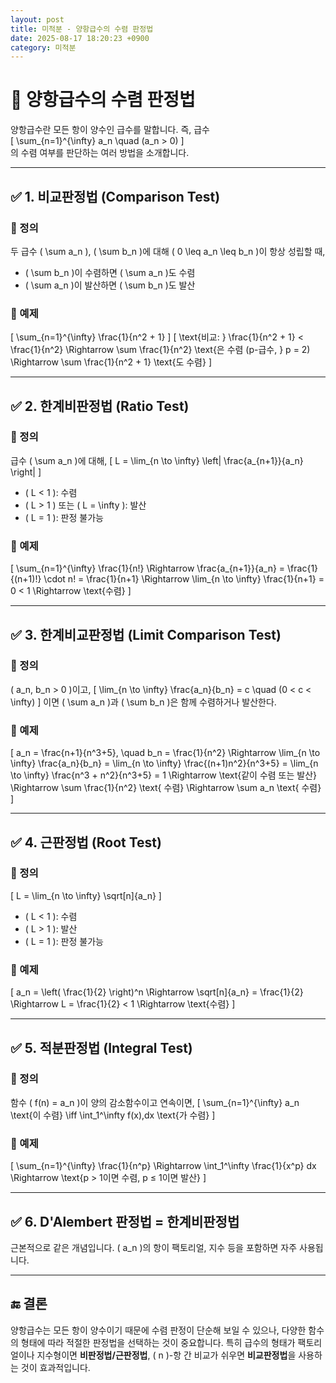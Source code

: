 ```yaml
---
layout: post
title: 미적분 - 양항급수의 수렴 판정법
date: 2025-08-17 18:20:23 +0900
category: 미적분
---
```

# 📘 양항급수의 수렴 판정법

양항급수란 모든 항이 양수인 급수를 말합니다. 즉, 급수  
\[
\sum_{n=1}^{\infty} a_n \quad (a_n > 0)
\]  
의 수렴 여부를 판단하는 여러 방법을 소개합니다.

---

## ✅ 1. 비교판정법 (Comparison Test)

### 🔸 정의
두 급수 \( \sum a_n \), \( \sum b_n \)에 대해 \( 0 \leq a_n \leq b_n \)이 항상 성립할 때,

- \( \sum b_n \)이 수렴하면 \( \sum a_n \)도 수렴
- \( \sum a_n \)이 발산하면 \( \sum b_n \)도 발산

### 🔸 예제
\[
\sum_{n=1}^{\infty} \frac{1}{n^2 + 1}
\]
\[
\text{비교: } \frac{1}{n^2 + 1} < \frac{1}{n^2}
\Rightarrow \sum \frac{1}{n^2} \text{은 수렴 (p-급수, } p = 2)
\Rightarrow \sum \frac{1}{n^2 + 1} \text{도 수렴}
\]

---

## ✅ 2. 한계비판정법 (Ratio Test)

### 🔸 정의
급수 \( \sum a_n \)에 대해,
\[
L = \lim_{n \to \infty} \left| \frac{a_{n+1}}{a_n} \right|
\]
- \( L < 1 \): 수렴  
- \( L > 1 \) 또는 \( L = \infty \): 발산  
- \( L = 1 \): 판정 불가능

### 🔸 예제
\[
\sum_{n=1}^{\infty} \frac{1}{n!}
\Rightarrow \frac{a_{n+1}}{a_n} = \frac{1}{(n+1)!} \cdot n! = \frac{1}{n+1}
\Rightarrow \lim_{n \to \infty} \frac{1}{n+1} = 0 < 1 \Rightarrow \text{수렴}
\]

---

## ✅ 3. 한계비교판정법 (Limit Comparison Test)

### 🔸 정의
\( a_n, b_n > 0 \)이고,
\[
\lim_{n \to \infty} \frac{a_n}{b_n} = c \quad (0 < c < \infty)
\]
이면 \( \sum a_n \)과 \( \sum b_n \)은 함께 수렴하거나 발산한다.

### 🔸 예제
\[
a_n = \frac{n+1}{n^3+5}, \quad b_n = \frac{1}{n^2}
\Rightarrow \lim_{n \to \infty} \frac{a_n}{b_n}
= \lim_{n \to \infty} \frac{(n+1)n^2}{n^3+5}
= \lim_{n \to \infty} \frac{n^3 + n^2}{n^3+5} = 1 \Rightarrow \text{같이 수렴 또는 발산}
\Rightarrow \sum \frac{1}{n^2} \text{ 수렴} \Rightarrow \sum a_n \text{ 수렴}
\]

---

## ✅ 4. 근판정법 (Root Test)

### 🔸 정의
\[
L = \lim_{n \to \infty} \sqrt[n]{a_n}
\]
- \( L < 1 \): 수렴  
- \( L > 1 \): 발산  
- \( L = 1 \): 판정 불가능

### 🔸 예제
\[
a_n = \left( \frac{1}{2} \right)^n
\Rightarrow \sqrt[n]{a_n} = \frac{1}{2} \Rightarrow L = \frac{1}{2} < 1 \Rightarrow \text{수렴}
\]

---

## ✅ 5. 적분판정법 (Integral Test)

### 🔸 정의  
함수 \( f(n) = a_n \)이 양의 감소함수이고 연속이면,
\[
\sum_{n=1}^{\infty} a_n \text{이 수렴} \iff \int_1^\infty f(x)\,dx \text{가 수렴}
\]

### 🔸 예제
\[
\sum_{n=1}^{\infty} \frac{1}{n^p}
\Rightarrow \int_1^\infty \frac{1}{x^p} dx
\Rightarrow \text{p > 1이면 수렴, p ≤ 1이면 발산}
\]

---

## ✅ 6. D'Alembert 판정법 = 한계비판정법

근본적으로 같은 개념입니다. \( a_n \)의 항이 팩토리얼, 지수 등을 포함하면 자주 사용됩니다.

---

## 🔚 결론

양항급수는 모든 항이 양수이기 때문에 수렴 판정이 단순해 보일 수 있으나, 다양한 함수의 형태에 따라 적절한 판정법을 선택하는 것이 중요합니다. 특히 급수의 형태가 팩토리얼이나 지수형이면 **비판정법/근판정법**, \( n \)-항 간 비교가 쉬우면 **비교판정법**을 사용하는 것이 효과적입니다.